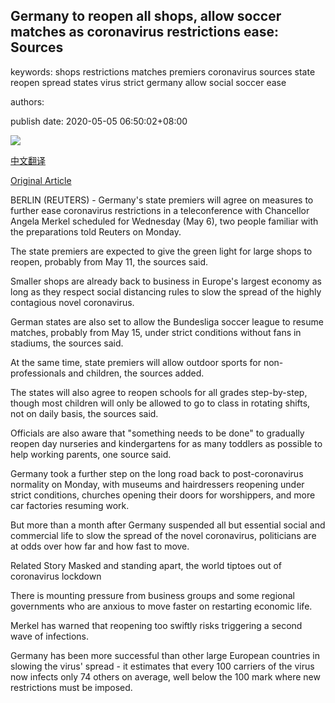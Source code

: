 ## Germany to reopen all shops, allow soccer matches as coronavirus restrictions ease: Sources

keywords: shops restrictions matches premiers coronavirus sources state reopen spread states virus strict germany allow social soccer ease

authors: 

publish date: 2020-05-05 06:50:02+08:00

![](https://www.straitstimes.com/sites/default/files/styles/x_large/public/articles/2020/05/05/nz_berlin_050527.jpg?itok=UzvXx6dc)

[中文翻译](Germany%20to%20reopen%20all%20shops%2C%20allow%20soccer%20matches%20as%20coronavirus%20restrictions%20ease%3A%20Sources_zh.md)

[Original Article](https://www.straitstimes.com/world/europe/germany-to-reopen-all-shops-allow-soccer-matches-as-coronavirus-restrictions-ease)

BERLIN (REUTERS) - Germany's state premiers will agree on measures to further ease coronavirus restrictions in a teleconference with Chancellor Angela Merkel scheduled for Wednesday (May 6), two people familiar with the preparations told Reuters on Monday.

The state premiers are expected to give the green light for large shops to reopen, probably from May 11, the sources said.

Smaller shops are already back to business in Europe's largest economy as long as they respect social distancing rules to slow the spread of the highly contagious novel coronavirus.

German states are also set to allow the Bundesliga soccer league to resume matches, probably from May 15, under strict conditions without fans in stadiums, the sources said.

At the same time, state premiers will allow outdoor sports for non-professionals and children, the sources added.

The states will also agree to reopen schools for all grades step-by-step, though most children will only be allowed to go to class in rotating shifts, not on daily basis, the sources said.

Officials are also aware that "something needs to be done" to gradually reopen day nurseries and kindergartens for as many toddlers as possible to help working parents, one source said.

Germany took a further step on the long road back to post-coronavirus normality on Monday, with museums and hairdressers reopening under strict conditions, churches opening their doors for worshippers, and more car factories resuming work.

But more than a month after Germany suspended all but essential social and commercial life to slow the spread of the novel coronavirus, politicians are at odds over how far and how fast to move.

Related Story Masked and standing apart, the world tiptoes out of coronavirus lockdown

There is mounting pressure from business groups and some regional governments who are anxious to move faster on restarting economic life.

Merkel has warned that reopening too swiftly risks triggering a second wave of infections.

Germany has been more successful than other large European countries in slowing the virus' spread - it estimates that every 100 carriers of the virus now infects only 74 others on average, well below the 100 mark where new restrictions must be imposed.